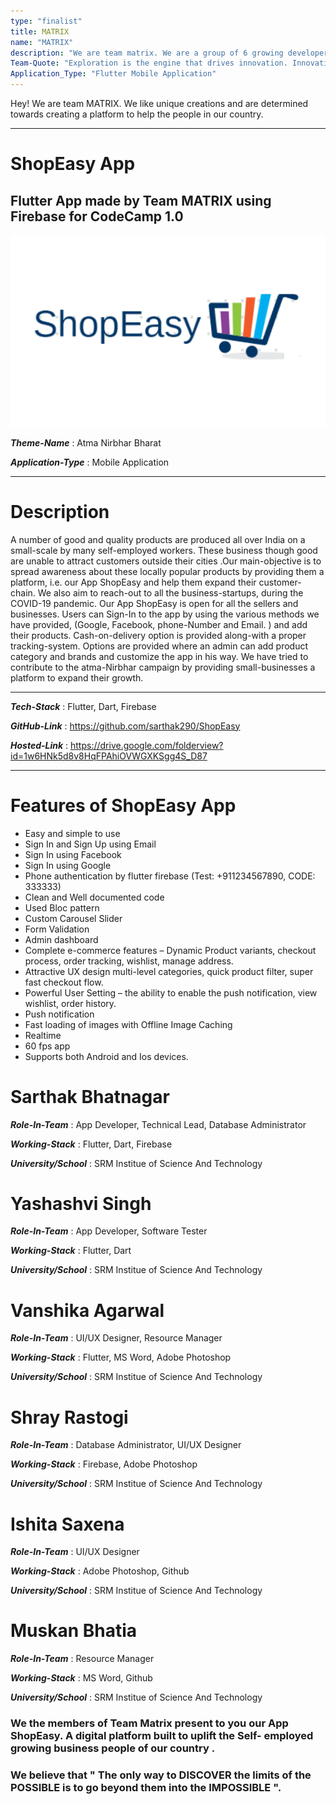 ```yaml
---
type: "finalist"                   
title: MATRIX
name: "MATRIX"
description: "We are team matrix. We are a group of 6 growing developers. By using our technical experience and coding skills we want to contribute to the aatma-nirbhar mission. We wish to help people in this pandemic."
Team-Quote: "Exploration is the engine that drives innovation. Innovation drives economic growth. So let's all go exploring."
Application_Type: "Flutter Mobile Application"
---
```


Hey! We are team MATRIX. We like unique creations and are determined towards creating a platform to help the people in our country.

---

# ShopEasy App
## Flutter App made by Team MATRIX using Firebase for CodeCamp 1.0

![shopEasy](https://github.com/sarthak290/ShopEasy/blob/master/assets/lo2.PNG)

_**Theme-Name**_ : Atma Nirbhar Bharat

_**Application-Type**_ : Mobile Application

---

# Description

A number of good and quality products are produced all over India on a small-scale by many self-employed workers. These business though good are unable to attract customers outside their cities .Our main-objective is to spread awareness about these locally popular products by providing them a platform, i.e. our App ShopEasy and help them expand their customer-chain. We also aim to reach-out to all the business-startups, during the COVID-19 pandemic. Our App ShopEasy is open for all the sellers and businesses. Users can Sign-In to the app by using the various methods we have provided, (Google, Facebook, phone-Number and Email. ) and add their products. Cash-on-delivery option is provided along-with a proper tracking-system. Options are provided where an admin can add product category and brands and customize the app in his way. We have tried to contribute to the atma-Nirbhar campaign by providing small-businesses a platform to expand their growth. 


---

_**Tech-Stack**_  : Flutter, Dart, Firebase

_**GitHub-Link**_ : https://github.com/sarthak290/ShopEasy  

_**Hosted-Link**_ : https://drive.google.com/folderview?id=1w6HNk5d8v8HqFPAhiOVWGXKSgg4S_D87 


---


# Features of ShopEasy App

- Easy and simple to use
- Sign In and Sign Up using Email
- Sign In using Facebook
- Sign In using Google
- Phone authentication by flutter firebase (Test: +911234567890, CODE: 333333)
- Clean and Well documented code
- Used Bloc pattern
- Custom Carousel Slider
- Form Validation
- Admin dashboard
- Complete e-commerce features – Dynamic Product variants, checkout process, order tracking, wishlist, manage address.
- Attractive UX design multi-level categories, quick product filter, super fast checkout flow.
- Powerful User Setting – the ability to enable the push notification, view wishlist, order history.
- Push notification
- Fast loading of images with Offline Image Caching
- Realtime
- 60 fps app
- Supports both Android and Ios devices.




# Sarthak Bhatnagar

_**Role-In-Team**_  : App Developer, Technical Lead, Database Administrator

_**Working-Stack**_ : Flutter, Dart, Firebase

_**University/School**_ : SRM Institue of Science And Technology


# Yashashvi Singh

_**Role-In-Team**_  : App Developer, Software Tester

_**Working-Stack**_ : Flutter, Dart

_**University/School**_ : SRM Institue of Science And Technology



# Vanshika Agarwal

_**Role-In-Team**_  : UI/UX Designer, Resource Manager

_**Working-Stack**_ : Flutter, MS Word, Adobe Photoshop

_**University/School**_ : SRM Institue of Science And Technology



# Shray Rastogi

_**Role-In-Team**_  : Database Administrator, UI/UX Designer

_**Working-Stack**_ : Firebase, Adobe Photoshop

_**University/School**_ : SRM Institue of Science And Technology



# Ishita Saxena

_**Role-In-Team**_  : UI/UX Designer

_**Working-Stack**_ : Adobe Photoshop, Github

_**University/School**_ : SRM Institue of Science And Technology



# Muskan Bhatia

_**Role-In-Team**_  : Resource Manager

_**Working-Stack**_ : MS Word, Github

_**University/School**_ : SRM Institue of Science And Technology



### We the members of Team Matrix present to you our App ShopEasy. A digital platform built to uplift the Self- employed growing business people of our country .

### We believe that " The only way to DISCOVER the limits of the POSSIBLE  is to go beyond them into the IMPOSSIBLE ".
